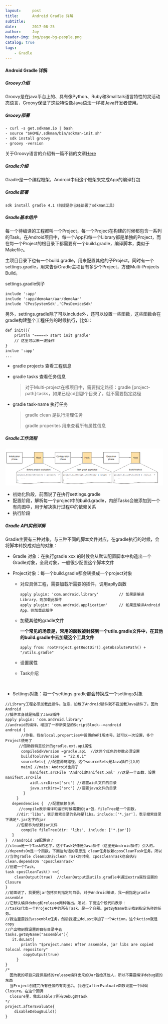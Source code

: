 ```yaml
---
layout:     post
title:      Android Gradle 详解
subtitle:   
date:       2017-08-25
author:     Joy
header-img: img/page-bg-people.png
catalog: true
tags:
    - Gradle
---
```


#### Android Gradle 详解

##### Groovy介绍

Groovy是在java平台上的、具有像Python、Ruby和Smalltalk语言特性的灵活动态语言，Groovy保证了这些特性像Java语法一样被Java开发者使用。

##### Groovy部署

```
- curl -s get.sdkman.io | bash
- source "$HOME/.sdkman/bin/sdkman-init.sh"
- sdk install groovy
- groovy -version
```

关于Groovy语言的介绍有一篇不错的文章[Here](http://www.infoq.com/cn/articles/android-in-depth-gradle)

##### Gradle介绍

Gradle是一个编程框架，Android中用这个框架来完成App的编译打包

##### Gradle部署

```
sdk install gradle 4.1（前提是你已经部署了sdkman工具）
```

##### Gradle基本组件

每一个待编译的工程都叫一个Project，每一个Project在构建的时候都包含一系列的Task。在Android项目中，每一个App和每一个Library都是单独的Project，而在每一个Project的根目录下都需要有一个build.gradle，编译脚本，类似于Makefile。

主项目目录下也有一个build.gradle，用来配置其他的子Project。同时有一个settings.gradle，用来告诉Gradle主项目有多少个Project，方便Multi-Projects Build。

settings.gradle例子

```
include ':app'
include ':app/demoAar/aar/demoAar'
include 'CPosSystemSdk','CPosDeviceSdk'
```

另外，settings.gradle除了可以include外，还可以设置一些函数，这些函数会在gradle构建整个工程任务的时候执行，比如：

```
def init(){
  	println "=====> start init gradle"
  	// 这里可以来一波操作
}
inclue ':app'
...
```

* gradle projects 查看工程信息


* gradle tasks 查看任务信息

  > 对于Multi-project在根项目中，需要指定路径：gradle [project-path]:tasks，如果已经cd到那个目录了，就不需要指定路径

* gradle task-name 执行任务

  > gradle clean 是执行清理任务
  >
  > gradle properites 用来查看所有属性信息

##### Gradle工作流程

![](/img/post-gradle-01.png)

* 初始化阶段，前面说了在执行settings.gradle
* 配置阶段，解析每一个project中的build.gradle，内部Tasks会被添加到一个有向图中，用于解决执行过程中的依赖关系
* 执行阶段

##### Gradle API实例详解

Gradle主要有三种对象，与三种不同的脚本文件对应，在gradle执行的时候，会将脚本转换成对应的对象：

* Gradle 对象：在执行gradle xxx 的时候会从默认配置脚本中构造出一个Gradle对象，全局对象，一般很少配置这个脚本文件

* Project对象：每一个build.gradle都会转换成一个project对象

  * 对应具体工程，需要加载所需要的插件，调用aplly函数

    ```
    apply plugin: 'com.android.library'  		// 如果是编译Library，则加载此插件
    apply plugin: 'com.android.application'  	// 如果是编译Android App，则加载此插件
    ```

  * 加载其他的gradle文件

    **一个常见的场景是，常用的函数被封装到一个utils.gradle文件中，在其他的build.gradle中去加载这个工具文件**

    ```
    apply from: rootProject.getRootDir().getAbsolutePath() + "/utils.gradle"
    ```

  * 设置属性

  * Task介绍

  ​

* Settings对象：每一个settings.gradle都会转换成一个settings对象

```
//Library工程必须加载此插件。注意，加载了Android插件就不要加载Java插件了。因为Android  
//插件本身就是拓展了Java插件  
apply plugin: 'com.android.library'   
//android的编译，增加了一种新类型的ScriptBlock-->android  
android {  
       //你看，我在local.properties中设置的API版本号，就可以一次设置，多个Project使用了  
      //借助我特意设计的gradle.ext.api属性  
       compileSdkVersion =gradle.api  //这两个红色的参数必须设置  
       buildToolsVersion  = "22.0.1"  
       sourceSets{ //配置源码路径。这个sourceSets是Java插件引入的  
       main{ //main：Android也用了  
           manifest.srcFile 'AndroidManifest.xml' //这是一个函数，设置manifest.srcFile  
           aidl.srcDirs=['src'] //设置aidl文件的目录  
           java.srcDirs=['src'] //设置java文件的目录  
        }  
     }  
   dependencies {  //配置依赖关系  
      //compile表示编译和运行时候需要的jar包，fileTree是一个函数，  
     //dir:'libs'，表示搜索目录的名称是libs。include:['*.jar']，表示搜索目录下满足*.jar名字的jar  
     //包都作为依赖jar文件  
       compile fileTree(dir: 'libs', include: ['*.jar'])  
   }  
}  //android SB配置完了  
//clean是一个Task的名字，这个Task好像是Java插件（这里是Android插件）引入的。  
//dependsOn是一个函数，下面这句话的意思是 clean任务依赖cposCleanTask任务。所以  
//当你gradle clean以执行clean Task的时候，cposCleanTask也会执行  
clean.dependsOn 'cposCleanTask'  
//创建一个Task，  
task cposCleanTask() <<{  
    cleanOutput(true)  //cleanOutput是utils.gradle中通过extra属性设置的Closure  
}  
//前面说了，我要把jar包拷贝到指定的目录。对于Android编译，我一般指定gradle assemble  
//它默认编译debug和release两种输出。所以，下面这个段代码表示：  
//tasks代表一个Projects中的所有Task，是一个容器。getByName表示找到指定名称的任务。  
//我这里要找的assemble任务，然后我通过doLast添加了一个Action。这个Action就是copy  
//产出物到我设置的目标目录中去  
tasks.getByName("assemble"){  
   it.doLast{  
       println "$project.name: After assemble, jar libs are copied tolocal repository"  
        copyOutput(true)  
     }  
}  
/* 
  因为我的项目只提供最终的release编译出来的Jar包给其他人，所以不需要编译debug版的东西 
  当Project创建完所有任务的有向图后，我通过afterEvaluate函数设置一个回调Closure。在这个回调 
  Closure里，我disable了所有Debug的Task 
*/  
project.afterEvaluate{  
    disableDebugBuild()  
}  
```
